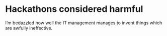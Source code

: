 # Hackathons considered harmful

I’m bedazzled how well the IT management manages to invent things which are awfully ineffective.


